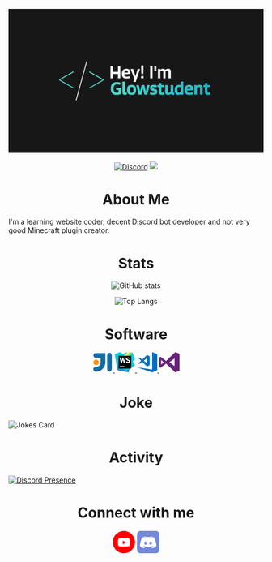 ![Banner](Introduction.png)
<!--- ![counter](https://encm3ykyc5knbus.m.pipedream.net) --->

<div align="center">
  
<a href="https://discord.gg/4wM63P7ZUd"><img src="https://img.shields.io/static/v1?logo=discord&label=&message=Discord&color=36393f&style=flat-square" alt="Discord"></a> <img src="https://komarev.com/ghpvc/?username=glowstudent777&color=blue&style=flat-square">
</div>

<h1 align="center">About Me</h1>

<p align="left" text-indent='10px'>
  
I'm a learning website coder, decent Discord bot developer and not very good Minecraft plugin creator.
</p>

<h1 align="center">Stats</h1>

<div align="center">

![GitHub stats](https://github-readme-stats.vercel.app/api?username=Glowstudent777&show_icons=true) 

![Top Langs](https://github-readme-stats.vercel.app/api/top-langs/?username=Glowstudent777&layout=compact)

</div>


<h1 align="center">Software</h1>
<p align="center">
<a href="https://www.jetbrains.com/idea/" target="_blank"> <img style="cursor:pointer;" title="Intellij Idea" src="icons/intellij.svg" alt="Intellij" width="40" height="40"/> </a>
 <a href="https://www.jetbrains.com/webstorm/" target="_blank"> <img style="cursor:pointer;" title="Webstorm" src="icons/webstorm.svg" alt="Webstorm" width="40" height="40"/> </a>
<a href="https://code.visualstudio.com/" target="_blank"> <img style="cursor:pointer;" title="Visual Studio Code" src="icons/vscode.svg" alt="Visual Studio Code" width="40" height="40"/> </a>
  <a href="https://visualstudio.microsoft.com/" target="_blank"> <img style="cursor:pointer;" title="Visual Studio" src="icons/vs.svg" alt="Visual Studio" width="40" height="40"/> </a>
</p>

<h1 align="Center">Joke</h1>
<p align="center">

![Jokes Card](https://readme-jokes.vercel.app/api?hideBorder)

</p>

<h1 align="Center">Activity</h1>

[![Discord Presence](https://lanyard.cnrad.dev/api/557691883518951435)](https://discord.com/users/557691883518951435)

<h1 align="Center">Connect with me</h1>
<p align="center">
<a href = 'https://www.youtube.com/channel/UCVaCrjoH8F1eygFMC7gTDeg'> <img width = '44px' align= 'center' style="cursor:pointer;" title="Youtube Channel" src="icons/youtube.svg"/></a>
<a href = 'https://discord.com/invite/4wM63P7ZUd'> <img width = '44px' align= 'center' style="cursor:pointer;" title="Discord Server" src="icons/discord.svg"/></a>
</p>
